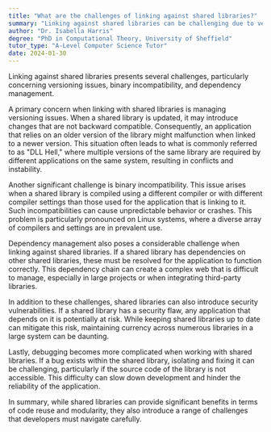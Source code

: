```yaml
---
title: "What are the challenges of linking against shared libraries?"
summary: "Linking against shared libraries can be challenging due to versioning issues, binary incompatibility, and dependency management."
author: "Dr. Isabella Harris"
degree: "PhD in Computational Theory, University of Sheffield"
tutor_type: "A-Level Computer Science Tutor"
date: 2024-01-30
---
```


Linking against shared libraries presents several challenges, particularly concerning versioning issues, binary incompatibility, and dependency management.

A primary concern when linking with shared libraries is managing versioning issues. When a shared library is updated, it may introduce changes that are not backward compatible. Consequently, an application that relies on an older version of the library might malfunction when linked to a newer version. This situation often leads to what is commonly referred to as "DLL Hell," where multiple versions of the same library are required by different applications on the same system, resulting in conflicts and instability.

Another significant challenge is binary incompatibility. This issue arises when a shared library is compiled using a different compiler or with different compiler settings than those used for the application that is linking to it. Such incompatibilities can cause unpredictable behavior or crashes. This problem is particularly pronounced on Linux systems, where a diverse array of compilers and settings are in prevalent use.

Dependency management also poses a considerable challenge when linking against shared libraries. If a shared library has dependencies on other shared libraries, these must be resolved for the application to function correctly. This dependency chain can create a complex web that is difficult to manage, especially in large projects or when integrating third-party libraries.

In addition to these challenges, shared libraries can also introduce security vulnerabilities. If a shared library has a security flaw, any application that depends on it is potentially at risk. While keeping shared libraries up to date can mitigate this risk, maintaining currency across numerous libraries in a large system can be daunting.

Lastly, debugging becomes more complicated when working with shared libraries. If a bug exists within the shared library, isolating and fixing it can be challenging, particularly if the source code of the library is not accessible. This difficulty can slow down development and hinder the reliability of the application.

In summary, while shared libraries can provide significant benefits in terms of code reuse and modularity, they also introduce a range of challenges that developers must navigate carefully.
    